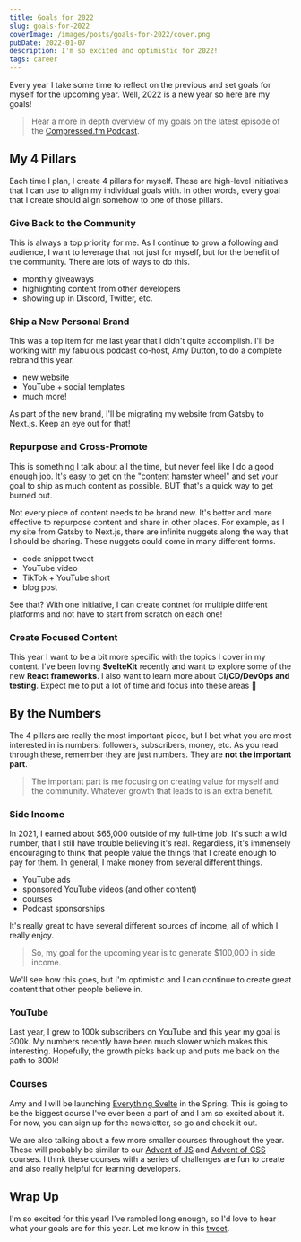 ```yaml
---
title: Goals for 2022
slug: goals-for-2022
coverImage: /images/posts/goals-for-2022/cover.png
pubDate: 2022-01-07
description: I'm so excited and optimistic for 2022!
tags: career
---
```


Every year I take some time to reflect on the previous and set goals for myself for the upcoming year. Well, 2022 is a new year so here are my goals!

> Hear a more in depth overview of my goals on the latest episode of the [Compressed.fm Podcast](https://www.compressed.fm/episode/42).

## My 4 Pillars

Each time I plan, I create 4 pillars for myself. These are high-level initiatives that I can use to align my individual goals with. In other words, every goal that I create should align somehow to one of those pillars.

### Give Back to the Community

This is always a top priority for me. As I continue to grow a following and audience, I want to leverage that not just for myself, but for the benefit of the community. There are lots of ways to do this.

- monthly giveaways
- highlighting content from other developers
- showing up in Discord, Twitter, etc.

### Ship a New Personal Brand

This was a top item for me last year that I didn't quite accomplish. I'll be working with my fabulous podcast co-host, Amy Dutton, to do a complete rebrand this year.

- new website
- YouTube + social templates
- much more!

As part of the new brand, I'll be migrating my website from Gatsby to Next.js. Keep an eye out for that!

### Repurpose and Cross-Promote

This is something I talk about all the time, but never feel like I do a good enough job. It's easy to get on the "content hamster wheel" and set your goal to ship as much content as possible. BUT that's a quick way to get burned out.

Not every piece of content needs to be brand new. It's better and more effective to repurpose content and share in other places. For example, as I my site from Gatsby to Next.js, there are infinite nuggets along the way that I should be sharing. These nuggets could come in many different forms.

- code snippet tweet
- YouTube video
- TikTok + YouTube short
- blog post

See that? With one initiative, I can create contnet for multiple different platforms and not have to start from scratch on each one!

### Create Focused Content

This year I want to be a bit more specific with the topics I cover in my content. I've been loving **SvelteKit** recently and want to explore some of the new **React frameworks**. I also want to learn more about C**I/CD/DevOps and testing**. Expect me to put a lot of time and focus into these areas 👀

## By the Numbers

The 4 pillars are really the most important piece, but I bet what you are most interested in is numbers: followers, subscribers, money, etc. As you read through these, remember they are just numbers. They are **not the important part**.

> The important part is me focusing on creating value for myself and the community. Whatever growth that leads to is an extra benefit.

### Side Income

In 2021, I earned about $65,000 outside of my full-time job. It's such a wild number, that I still have trouble believing it's real. Regardless, it's immensely encouraging to think that people value the things that I create enough to pay for them. In general, I make money from several different things.

- YouTube ads
- sponsored YouTube videos (and other content)
- courses
- Podcast sponsorships

It's really great to have several different sources of income, all of which I really enjoy.

> So, my goal for the upcoming year is to generate $100,000 in side income.

We'll see how this goes, but I'm optimistic and I can continue to create great content that other people believe in.

### YouTube

Last year, I grew to 100k subscribers on YouTube and this year my goal is 300k. My numbers recently have been much slower which makes this interesting. Hopefully, the growth picks back up and puts me back on the path to 300k!

### Courses

Amy and I will be launching [Everything Svelte](https://everythingsvelte.com/) in the Spring. This is going to be the biggest course I've ever been a part of and I am so excited about it. For now, you can sign up for the newsletter, so go and check it out.

We are also talking about a few more smaller courses throughout the year. These will probably be similar to our [Advent of JS](https://adventofjs.com/) and [Advent of CSS](https://adventofcss.com/) courses. I think these courses with a series of challenges are fun to create and also really helpful for learning developers.

## Wrap Up

I'm so excited for this year! I've rambled long enough, so I'd love to hear what your goals are for this year. Let me know in this [tweet](https://twitter.com/jamesqquick/status/1479487600322883589?s=20).
